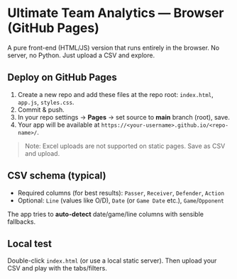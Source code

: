 # Ultimate Team Analytics — Browser (GitHub Pages)

A pure front-end (HTML/JS) version that runs entirely in the browser. No server, no Python.
Just upload a CSV and explore.

## Deploy on GitHub Pages
1. Create a new repo and add these files at the repo root: `index.html`, `app.js`, `styles.css`.
2. Commit & push.
3. In your repo settings → **Pages** → set source to **main** branch (root), save.
4. Your app will be available at `https://<your-username>.github.io/<repo-name>/`.

> Note: Excel uploads are not supported on static pages. Save as CSV and upload.

## CSV schema (typical)
- Required columns (for best results): `Passer`, `Receiver`, `Defender`, `Action`
- Optional: `Line` (values like O/D), `Date` (or `Game Date` etc.), `Game`/`Opponent`

The app tries to **auto-detect** date/game/line columns with sensible fallbacks.

## Local test
Double-click `index.html` (or use a local static server). Then upload your CSV and play with the tabs/filters.
